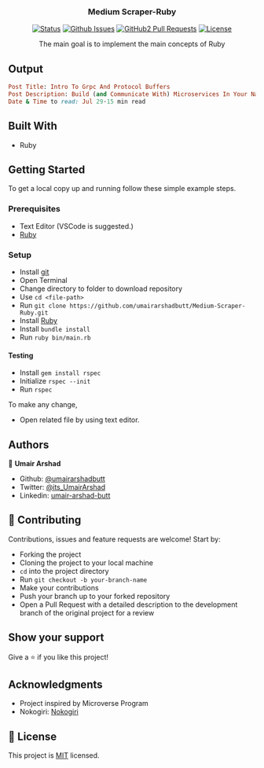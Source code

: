 
<h3 align="center">Medium Scraper-Ruby</h3>

<div align="center">

[![Status](https://img.shields.io/badge/status-active-success.svg)](https://github.com/umairarshadbutt/TicTacToe-Ruby)
[![Github Issues](https://img.shields.io/badge/GitHub-Issues-orange)](https://github.com/umairarshadbutt/TicTacToe-Ruby/issues)
[![GitHub2 Pull Requests](https://img.shields.io/badge/GitHub-Pull%20Requests-blue)](https://github.com/umairarshadbutt/TicTacToe-Ruby/pulls)
[![License](https://img.shields.io/badge/license-MIT-blue.svg)](/LICENSE)
</div>
<p align="center">The main goal is to implement the main concepts of Ruby</p>

## Output
```ruby
Post Title: Intro To Grpc And Protocol Buffers
Post Description: Build (and Communicate With) Microservices In Your Native Programming Language!
Date & Time to read: Jul 29·15 min read
```


## Built With

- Ruby


## Getting Started

To get a local copy up and running follow these simple example steps.

### Prerequisites

- Text Editor (VSCode is suggested.)
- [Ruby](https://ruby-doc.org/downloads/)

### Setup

- Install [git](https://git-scm.com/downloads)
- Open Terminal
- Change directory to folder to download repository
- Use `cd <file-path>`
- Run `git clone https://github.com/umairarshadbutt/Medium-Scraper-Ruby.git`
- Install [Ruby](https://ruby-doc.org/downloads/)
- Install `bundle install`
- Run `ruby bin/main.rb`


#### Testing
- Install `gem install rspec`
- Initialize `rspec --init`
- Run `rspec`

To make any change,

- Open related file by using text editor.

## Authors

👤 **Umair Arshad**

- Github: [@umairarshadbutt](https://github.com/umairarshadbutt)
- Twitter: [@its_UmairArshad](https://twitter.com/its_UmairArshad)
- Linkedin: [umair-arshad-butt](https://www.linkedin.com/in/umair-arshad-butt/)

## 🤝 Contributing

Contributions, issues and feature requests are welcome! Start by:

- Forking the project
- Cloning the project to your local machine
- `cd` into the project directory
- Run `git checkout -b your-branch-name`
- Make your contributions
- Push your branch up to your forked repository
- Open a Pull Request with a detailed description to the development branch of the original project for a review


## Show your support

Give a ⭐️ if you like this project!

## Acknowledgments

- Project inspired by Microverse Program
- Nokogiri: [Nokogiri](https://nokogiri.org/tutorials/parsing_an_html_xml_document.html)


## 📝 License

This project is [MIT](LICENSE) licensed.

